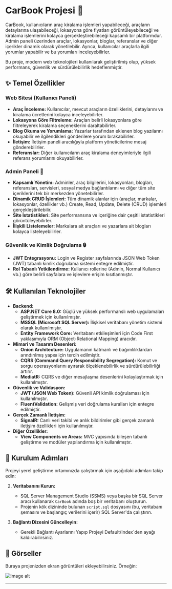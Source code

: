 # CarBook Projesi 🚗

CarBook, kullanıcıların araç kiralama işlemleri yapabileceği, araçların detaylarına ulaşabileceği, lokasyona göre fiyatları görüntüleyebileceği ve kiralama işlemlerini kolayca gerçekleştirebileceği kapsamlı bir platformdur. Admin paneli üzerinden araçlar, lokasyonlar, bloglar, referanslar ve diğer içerikler dinamik olarak yönetilebilir. Ayrıca, kullanıcılar araçlarla ilgili yorumlar yapabilir ve bu yorumları inceleyebilirler.

Bu proje, modern web teknolojileri kullanılarak geliştirilmiş olup, yüksek performans, güvenlik ve sürdürülebilirlik hedeflenmiştir.

## ✨ Temel Özellikler

### Web Sitesi (Kullanıcı Paneli)

* **Araç İnceleme:** Kullanıcılar, mevcut araçların özelliklerini, detaylarını ve kiralama ücretlerini kolayca inceleyebilirler.
* **Lokasyona Göre Filtreleme:** Araçları belirli lokasyonlara göre filtreleyerek kiralama seçeneklerini daraltabilirler.
* **Blog Okuma ve Yorumlama:** Yazarlar tarafından eklenen blog yazılarını okuyabilir ve ilgilendikleri gönderilere yorum bırakabilirler.
* **İletişim:** İletişim paneli aracılığıyla platform yöneticilerine mesaj gönderebilirler.
* **Referanslar:** Diğer kullanıcıların araç kiralama deneyimleriyle ilgili referans yorumlarını okuyabilirler.

### Admin Paneli 🚀

* **Kapsamlı Yönetim:** Adminler, araç bilgilerini, lokasyonları, blogları, referansları, servisleri, sosyal medya bağlantılarını ve diğer tüm site içeriklerini tek bir merkezden yönetebilirler.
* **Dinamik CRUD İşlemleri:** Tüm dinamik alanlar için (araçlar, markalar, lokasyonlar, özellikler vb.) Create, Read, Update, Delete (CRUD) işlemleri gerçekleştirilebilir.
* **Site İstatistikleri:** Site performansına ve içeriğine dair çeşitli istatistikleri görüntüleyebilirler.
* **İlişkili Listelemeler:** Markalara ait araçları ve yazarlara ait blogları kolayca listeleyebilirler.

### Güvenlik ve Kimlik Doğrulama 🔒

* **JWT Entegrasyonu:** Login ve Register sayfalarında JSON Web Token (JWT) tabanlı kimlik doğrulama sistemi entegre edilmiştir.
* **Rol Tabanlı Yetkilendirme:** Kullanıcı rollerine (Admin, Normal Kullanıcı vb.) göre belirli sayfalara ve işlevlere erişim kısıtlanmıştır.

## 🛠️ Kullanılan Teknolojiler

* **Backend:**
    * **ASP.NET Core 8.0:** Güçlü ve yüksek performanslı web uygulamaları geliştirmek için kullanılmıştır.
    * **MSSQL (Microsoft SQL Server):** İlişkisel veritabanı yönetim sistemi olarak kullanılmıştır.
    * **Entity Framework Core:** Veritabanı etkileşimleri için Code First yaklaşımıyla ORM (Object-Relational Mapping) aracıdır.
* **Mimari ve Tasarım Desenleri:**
    * **Onion Architecture:** Uygulamanın katmanlı ve bağımlılıklardan arındırılmış yapısı için tercih edilmiştir.
    * **CQRS (Command Query Responsibility Segregation):** Komut ve sorgu operasyonlarını ayırarak ölçeklenebilirlik ve sürdürülebilirliği artırır.
    * **MediatR:** CQRS ve diğer mesajlaşma desenlerini kolaylaştırmak için kullanılmıştır.
* **Güvenlik ve Validasyon:**
    * **JWT (JSON Web Token):** Güvenli API kimlik doğrulaması için kullanılmıştır.
    * **FluentValidation:** Gelişmiş veri doğrulama kuralları için entegre edilmiştir.
* **Gerçek Zamanlı İletişim:**
    * **SignalR:** Canlı veri takibi ve anlık bildirimler gibi gerçek zamanlı iletişim özellikleri için kullanılmıştır.
* **Diğer Özellikler:**
    * **View Components ve Areas:** MVC yapısında bileşen tabanlı geliştirme ve modüler yapılandırma için kullanılmıştır.

## 🚀 Kurulum Adımları

Projeyi yerel geliştirme ortamınızda çalıştırmak için aşağıdaki adımları takip edin:



2.  **Veritabanını Kurun:**
    * SQL Server Management Studio (SSMS) veya başka bir SQL Server aracı kullanarak `CarBook` adında boş bir veritabanı oluşturun.
    * Projenin kök dizininde  bulunan `script.sql` dosyasını (bu, veritabanı şemasını ve başlangıç verilerini içerir) SQL Server'da çalıştırın.

3.  **Bağlantı Dizesini Güncelleyin:**
    * Gerekli Bağlantı Ayarlarını Yapıp Projeyi Default/Index`den ayağı kaldırabilirsiniz.



## 🌄 Görseller

Buraya projenizden ekran görüntüleri ekleyebilirsiniz. Örneğin:

![image alt](https://github.com/yunusemrebinici/UdemySignalR/blob/master/OnionArch/Images/1.png)

---


